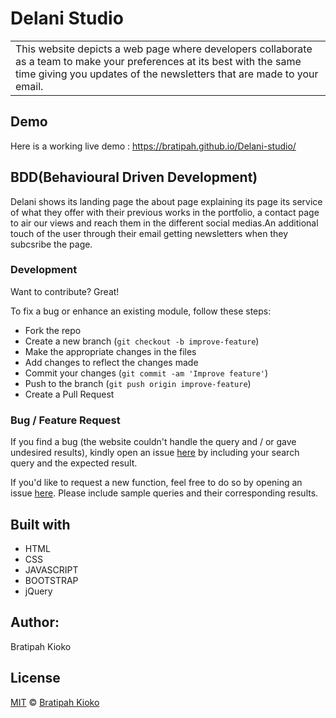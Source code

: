 # Delani Studio
<table>
<tr>
<td>
This website depicts a web page where developers collaborate as a team to make your preferences at its best with the same time giving you updates of the newsletters that are made to your email.   
</td>
</tr>
</table>


## Demo
Here is a working live demo : https://bratipah.github.io/Delani-studio/
 



## BDD(Behavioural Driven Development)
Delani shows its landing page the about page explaining its page its service of what they offer with their previous works in the portfolio, a contact  page to air our views and reach them in the different social medias.An additional touch of the user through their email getting newsletters when they subcsribe the page.


### Development
Want to contribute? Great!

To fix a bug or enhance an existing module, follow these steps:

- Fork the repo
- Create a new branch (`git checkout -b improve-feature`)
- Make the appropriate changes in the files
- Add changes to reflect the changes made
- Commit your changes (`git commit -am 'Improve feature'`)
- Push to the branch (`git push origin improve-feature`)
- Create a Pull Request 

### Bug / Feature Request

If you find a bug (the website couldn't handle the query and / or gave undesired results), kindly open an issue [here](https://github.com/Bratipah/Delani-studio/issues) by including your search query and the expected result.

If you'd like to request a new function, feel free to do so by opening an issue [here](https://github.com/Bratipah/Delani-studio/issues). Please include sample queries and their corresponding results.



## Built with
<ul>
    <li>HTML</li>
    <li>CSS</li>
    <li>JAVASCRIPT</li>
    <li>BOOTSTRAP</li>
    <li>jQuery</li>
</ul>


## Author:
Bratipah Kioko 

## License

[MIT](https://github.com/Bratipah/Delani-studio/blob/gh-pages/LICENSE.md) © [Bratipah Kioko ](https://github.com/bratipah)

